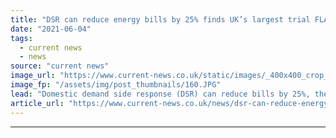 ```yaml
---
title: "DSR can reduce energy bills by 25% finds UK’s largest trial FLATLINE"
date: "2021-06-04"
tags: 
  - current news
  - news
source: "current news"
image_url: "https://www.current-news.co.uk/static/images/_400x400_crop_center-center/Parc-Eirin-FLATLINE-trial-Creidt-SERO.JPG"
image_fp: "/assets/img/post_thumbnails/160.JPG"
lead: "​Domestic demand side response (DSR) can reduce bills by 25%, the UK’s largest trial has found."
article_url: "https://www.current-news.co.uk/news/dsr-can-reduce-energy-bill-by-25-finds-the-uks-largest-trial-flatline?utm_source=rss-feeds&utm_medium=rss&utm_campaign=rss"
---
```


---
